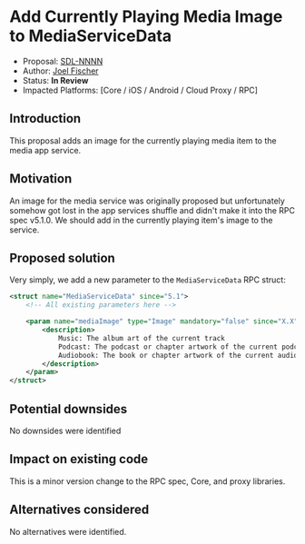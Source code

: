 # Add Currently Playing Media Image to MediaServiceData

* Proposal: [SDL-NNNN](0223-media-service-image.md)
* Author: [Joel Fischer](https://github.com/joeljfischer)
* Status: **In Review**
* Impacted Platforms: [Core / iOS / Android / Cloud Proxy / RPC]

## Introduction
This proposal adds an image for the currently playing media item to the media app service.

## Motivation
An image for the media service was originally proposed but unfortunately somehow got lost in the app services shuffle and didn't make it into the RPC spec v5.1.0. We should add in the currently playing item's image to the service.

## Proposed solution
Very simply, we add a new parameter to the `MediaServiceData` RPC struct:

```xml
<struct name="MediaServiceData" since="5.1">
    <!-- All existing parameters here -->

    <param name="mediaImage" type="Image" mandatory="false" since="X.X">
        <description>
            Music: The album art of the current track
            Podcast: The podcast or chapter artwork of the current podcast episode
            Audiobook: The book or chapter artwork of the current audiobook
        </description>
    </param>
</struct>
```

## Potential downsides
No downsides were identified

## Impact on existing code
This is a minor version change to the RPC spec, Core, and proxy libraries.

## Alternatives considered
No alternatives were identified.
